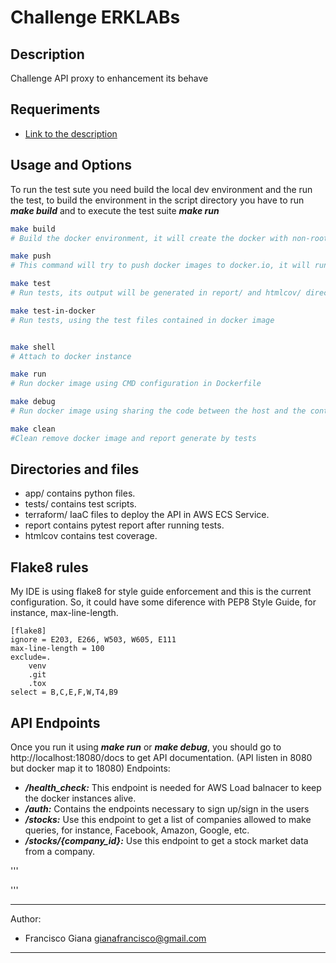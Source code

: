 # Challenge ERKLABs

## Description

Challenge API proxy to enhancement its behave

## Requeriments

- [Link to the description](https://github.com/eurekalabs-io/challenges/blob/main/backend/python/stock-market-service.md)

## Usage and Options

To run the test sute you need build the local dev environment and the run the test, to build the environment in the script directory you have to run ***make build*** and to execute the test suite ***make run***

```bash
make build
# Build the docker environment, it will create the docker with non-root user

make push
# This command will try to push docker images to docker.io, it will run docker login to try to log in in to docker.io using the local credentials. For instance, it will try to push docker.io/<username>/eureka-api:latest

make test
# Run tests, its output will be generated in report/ and htmlcov/ directories

make test-in-docker
# Run tests, using the test files contained in docker image


make shell
# Attach to docker instance

make run
# Run docker image using CMD configuration in Dockerfile

make debug
# Run docker image using sharing the code between the host and the container, this command should be used to develop.

make clean
#Clean remove docker image and report generate by tests
```

## Directories and files

- app/ contains python files.
- tests/ contains test scripts.
- terraform/ IaaC files to deploy the API in AWS ECS Service.
- report contains pytest report after running tests.
- htmlcov contains test coverage.

## Flake8 rules

My IDE is using flake8 for style guide enforcement and this is the current configuration.
So, it could have some diference with PEP8 Style Guide, for instance, max-line-length.

```
[flake8]
ignore = E203, E266, W503, W605, E111
max-line-length = 100
exclude=.
    venv
    .git
    .tox
select = B,C,E,F,W,T4,B9
```

## API Endpoints

Once you run it using ***make run*** or ***make debug***, you should go to http://localhost:18080/docs to get API documentation.
(API listen in 8080 but docker map it to 18080)
Endpoints:

- ***/health_check:*** This endpoint is needed for AWS Load balnacer to keep the docker instances alive.
- ***/auth:*** Contains the endpoints necessary to sign up/sign in the users
- ***/stocks:*** Use this endpoint to get a list of companies allowed to make queries, for instance, Facebook, Amazon, Google, etc.
- ***/stocks/{company_id}:*** Use this endpoint to get a stock market data from a company.

'''

'''

---
Author:

- Francisco Giana <gianafrancisco@gmail.com>

---
